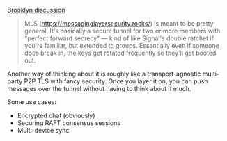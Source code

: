 [Brooklyn discussion](https://discord.com/channels/478735028319158273/1167174731577966592/1167392592275718175)

> MLS (https://messaginglayersecurity.rocks/) is meant to be pretty general. It's basically a secure tunnel for two or more members with "perfect forward secrecy" — kind of like Signal's double ratchet if you're familiar, but extended to groups. Essentially even if someone does break in, the keys get rotated frequently so they'll get booted out.

Another way of thinking about it is roughly like a transport-agnostic multi-party P2P TLS with fancy security. Once you layer it on, you can push messages over the tunnel without having to think about it much.

Some use cases:
- Encrypted chat (obviously)
- Securing RAFT consensus sessions
- Multi-device sync

